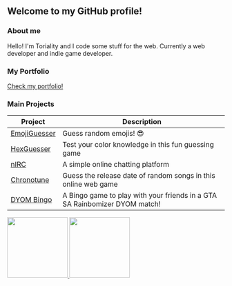 ## Welcome to my GitHub profile!

### About me

Hello! I'm Toriality and I code some stuff for the web. Currently a web developer and indie game developer.

### My Portfolio

[Check my portfolio!](https://toriality.vercel.app)

### Main Projects

| Project | Description |
| - | - |
| [EmojiGuesser](https://github.com/Toriality/emojiguesser) | Guess random emojis! 😎 |
| [HexGuesser](https://github.com/Toriality/hexguesser) | Test your color knowledge in this fun guessing game |
| [nIRC](https://github.com/Toriality/nirc) | A simple online chatting platform |
| [Chronotune](https://github.com/Toriality/Chronotune) | Guess the release date of random songs in this online web game |
| [DYOM Bingo](https://github.com/Toriality/DYOM-Bingo) | A Bingo game to play with your friends in a GTA SA Rainbomizer DYOM match! |

<div>
  <a href="http://github.com/Toriality">
   <img height="140em"  src="https://github-readme-stats.vercel.app/api?username=toriality&count_private=true&hide=issues&show_icons=true&theme=material-palenight">
   <img height="140em"  src="https://github-readme-stats.vercel.app/api/top-langs/?username=toriality&exclude_repo=DYOM&theme=material-palenight&layout=compact">
  </a>
</div>

